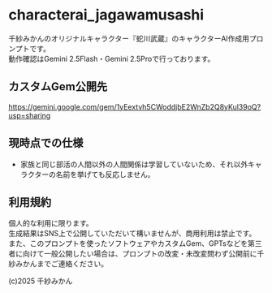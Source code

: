 # characterai_jagawamusashi
千紗みかんのオリジナルキャラクター『蛇川武蔵』のキャラクターAI作成用プロンプトです。  
動作確認はGemini 2.5Flash・Gemini 2.5Proで行っております。

## カスタムGem公開先
https://gemini.google.com/gem/1yEextvh5CWoddjbE2WnZb2Q8yKul39oQ?usp=sharing

## 現時点での仕様
* 家族と同じ部活の人間以外の人間関係は学習していないため、それ以外キャラクターの名前を挙げても反応しません。

## 利用規約
個人的な利用に限ります。  
生成結果はSNS上で公開していただいて構いませんが、商用利用は禁止です。  
また、このプロンプトを使ったソフトウェアやカスタムGem、GPTsなどを第三者に向けて一般公開したい場合は、プロンプトの改変・未改変問わず公開前に千紗みかんまでご連絡ください。

(c)2025 千紗みかん

